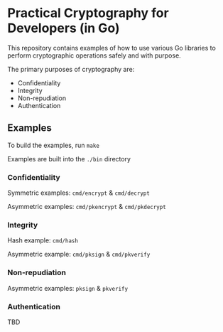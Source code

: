 # Practical Cryptography for Developers (in Go)

This repository contains examples of how to use various Go libraries to perform cryptographic operations safely and with purpose. 

The primary purposes of cryptography are:

- Confidentiality
- Integrity
- Non-repudiation
- Authentication

## Examples

To build the examples, run `make`

Examples are built into the `./bin` directory

### Confidentiality

Symmetric examples: `cmd/encrypt` & `cmd/decrypt`

Asymmetric examples: `cmd/pkencrypt` & `cmd/pkdecrypt`

### Integrity

Hash example:   `cmd/hash`

Asymmetric example: `cmd/pksign` & `cmd/pkverify`

### Non-repudiation

Asymmetric examples: `pksign` & `pkverify`

### Authentication

TBD

